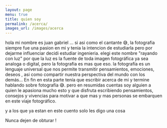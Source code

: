 ```yaml
---
layout: page
menu: true
title: quien soy
permalink: /acerca/
images_url: /images/acerca
---
```


hola mi nombre es juan gabriel ... si asi como el cantante 😅, la fotografia siempre fue una pasion en mi y tenia la intencion de estudiarla pero por dejarme influenciar decidi estudiar ingenieria. elegi este nombre "rayando con luz"  por que la luz es la fuente de toda imagen fotográfica ya sea analoga o digital, pero la fotografia es mas que eso. la fotografía es un lenguaje universal que nos permite transmitir pensamientos, emociones,  deseos , asi como compartir nuestra perspectiva del mundo con los demás... En fin en esta parte tenía que escribir acerca de mi y termine hablando sobre fotografía 😅. pero en resumidas cuentas soy alguien a quien le apasiona mucho esto y que disfruta escribiendo pensamientos, consejos y vivencias para motivar a que mas y mas personas se embarquen en este viaje fotográfico.

y a los que ya estan en este cuento solo les digo una cosa

Nunca dejen de obturar !
